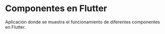 # Componentes en Flutter

Aplicación donde se muestra el funcionamiento de diferentes componentes en Flutter.


